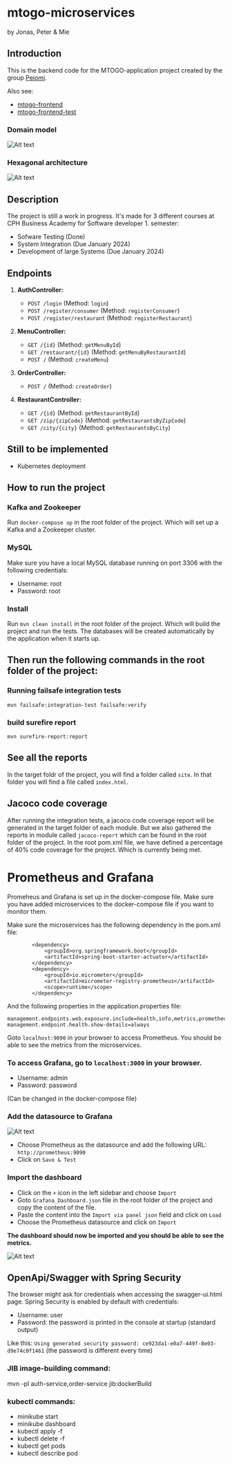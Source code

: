 # mtogo-microservices

by Jonas, Peter & Mie

## Introduction

This is the backend code for the MTOGO-application project created by the group [Pejomi](https://github.com/Pejomi).

Also see:

* [mtogo-frontend](https://github.com/Pejomi/mtogo-frontend.git)
* [mtogo-frontend-test](https://github.com/Pejomi/mtogo-frontend-test.git)

### Domain model

![Alt text](<.images/Domain_model.jpg>)

### Hexagonal architecture

![Alt text](<.images/Hexagon_architecture.jpg>)

## Description

The project is still a work in progress. It's made for 3 different courses at CPH Business Academy for Software
developer 1. semester:

* Sofware Testing (Done)
* System Integration (Due January 2024)
* Development of large Systems (Due January 2024)

## Endpoints

1. **AuthController:**
    - `POST /login` (Method: `login`)
    - `POST /register/consumer` (Method: `registerConsumer`)
    - `POST /register/restaurant` (Method: `registerRestaurant`)

2. **MenuController:**
    - `GET /{id}` (Method: `getMenuById`)
    - `GET /restaurant/{id}` (Method: `getMenuByRestaurantId`)
    - `POST /` (Method: `createMenu`)

3. **OrderController:**
    - `POST /` (Method: `createOrder`)

4. **RestaurantController:**
    - `GET /{id}` (Method: `getRestaurantById`)
    - `GET /zip/{zipCode}` (Method: `getRestaurantsByZipCode`)
    - `GET /city/{city}` (Method: `getRestaurantsByCity`)

## Still to be implemented

* Kubernetes deployment

## How to run the project

### Kafka and Zookeeper

Run `docker-compose up` in the root folder of the project. Which will set up a Kafka and a Zookeeper cluster.

### MySQL

Make sure you have a local MySQL database running on port 3306 with the following credentials:

* Username: root
* Password: root

### Install

Run `mvn clean install` in the root folder of the project. Which will build the project and run the tests.
The databases will be created automatically by the application when it starts up.

## Then run the following commands in the root folder of the project:

### Running failsafe integration tests

`mvn failsafe:integration-test failsafe:verify`

### build surefire report

`mvn surefire-report:report`

## See all the reports

In the target foldr of the project, you will find a folder called `site`. In that folder you will find a file
called `index.html`.

## Jacoco code coverage

After running the integration tests, a jacoco code coverage report will be generated in the target folder of each
module.
But we also gathered the reports in module called `jacoco-report` which can be found in the root folder of the project.
In the root pom.xml file, we have defined a percentage of 40% code coverage for the project. Which is currently being
met.

# Prometheus and Grafana

Promeheus and Grafana is set up in the docker-compose file. Make sure you have added microservices to the
docker-compose file if you want to monitor them.

Make sure the microservices has the following dependency in the pom.xml file:

```
        <dependency>
            <groupId>org.springframework.boot</groupId>
            <artifactId>spring-boot-starter-actuator</artifactId>
        </dependency>
        <dependency>
            <groupId>io.micrometer</groupId>
            <artifactId>micrometer-registry-prometheus</artifactId>
            <scope>runtime</scope>
        </dependency>
```

And the following properties in the application.properties file:

```
management.endpoints.web.exposure.include=health,info,metrics,prometheus
management.endpoint.health.show-details=always
```

Goto `localhost:9090` in your browser to access Prometheus. You should be able to see the metrics from the
microservices.

### To access Grafana, go to `localhost:3000` in your browser.

* Username: admin
* Password: password

(Can be changed in the docker-compose file)

### Add the datasource to Grafana

![Alt text](<.images/grafana_datasource.PNG>)

* Choose Prometheus as the datasource and add the following URL: `http://prometheus:9090`
* Click on `Save & Test`

### Import the dashboard

* Click on the `+` icon in the left sidebar and choose `Import`
* Goto `Grafana_Dashboard.json` file in the root folder of the project and copy the content of the file.
* Paste the content into the `Import via panel json` field and click on `Load`
* Choose the Prometheus datasource and click on `Import`

__The dashboard should now be imported and you should be able to see the metrics.__

![Alt text](<.images/grafana_dashboard.PNG>)

## OpenApi/Swagger with Spring Security

The browser might ask for credentials when accessing the swagger-ui.html page. Spring Security is enabled by default
with credentials:

* Username: user
* Password: the password is printed in the console at startup (standard output)

Like this:
`Using generated security password: ce923da1-e0a7-449f-8e03-d9e74c0f1461` (the password is different every time)

### JIB image-building command:

mvn -pl auth-service,order-service jib:dockerBuild

### kubectl commands:

* minikube start
* minikube dashboard
* kubectl apply -f <yaml-file>
* kubectl delete -f <yaml-file>
* kubectl get pods
* kubectl describe pod <pod-name>

